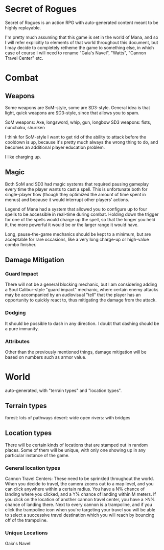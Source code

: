 # Secret of Rogues

Secret of Rogues is an action RPG with auto-generated content meant to be highly replayable.

I'm pretty much assuming that this game is set in the world of Mana, and so I will refer explicitly to elements of that world throughout this document, but I may decide to completely retheme the game to something else, in which case of course I will need to rename "Gaia's Navel", "Watts", "Cannon Travel Center" etc.

# Combat

## Weapons

Some weapons are SoM-style, some are SD3-style. General idea is that light, quick weapons are SD3-style, since that allows you to spam.

SoM weapons: Axe, longsword, whip, gun, longbow
SD3 weapons: fists, nunchaku, shuriken

I think for SoM-style I want to get rid of the ability to attack before the cooldown is up, because it's pretty much always the wrong thing to do, and becomes an additional player education problem.

I like charging up.

## Magic
Both SoM and SD3 had magic systems that required pausing gameplay every time the player wants to cast a spell. This is unfortunate both for single-player flow (though they optimized the amount of time spent in menus) and because it would interrupt other players' actions.

Legend of Mana had a system that allowed you to configure up to four spells to be accessible in real-time during combat. Holding down the trigger for one of the spells would charge up the spell, so that the longer you held it, the more powerful it would be or the larger range it would have.

Long, pause-the-game mechanics should be kept to a minimum, but are acceptable for rare occasions, like a very long charge-up or high-value combo finisher.

## Damage Mitigation

### Guard Impact
There will not be a general blocking mechanic, but I am considering adding a Soul Calibur-style "guard impact" mechanic, where certain enemy attacks may be accompanied by an audiovisual "tell" that the player has an opportunity to quickly react to, thus mitigating the damage from the attack.

### Dodging
It should be possible to dash in any direction. I doubt that dashing should be a pure immunity.

### Attributes
Other than the previously mentioned things, damage mitigation will be based on numbers such as armor value.

# World

auto-generated, with "terrain types" and "location types".

## Terrain types

forest: lots of pathways
desert: wide open
rivers: with bridges

## Location types

There will be certain kinds of locations that are stamped out in random places. Some of them will be unique, with only one showing up in any particular instance of the game.

### General location types

Cannon Travel Centers: These need to be sprinkled throughout the world. When you decide to travel, the camera zooms out to a map level, and you can click anywhere within a certain radius. You have a N% chance of landing where you clicked, and a Y% chance of landing within M meters. If you click on the location of another cannon travel center, you have a >N% chance of landing there. Next to every cannon is a trampoline, and if you click the trampoline icon when you're targeting your travel you will be able to select a successive travel destination which you will reach by bouncing off of the trampoline.

### Unique Locations

Gaia's Navel
